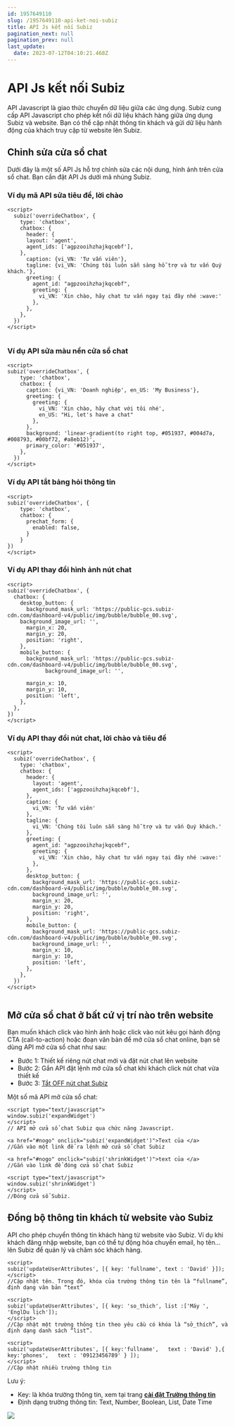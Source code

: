 ```yaml
---
id: 1957649110
slug: /1957649110-api-ket-noi-subiz
title: API Js kết nối Subiz
pagination_next: null
pagination_prev: null
last_update:
  date: 2023-07-12T04:10:21.468Z
---
```


# API Js kết nối Subiz




API Javascript là giao thức chuyển dữ liệu giữa các ứng dụng. Subiz cung cấp API Javascript cho phép kết nối dữ liệu khách hàng giữa ứng dụng Subiz và website. Bạn có thể cập nhật thông tin khách và gửi dữ liệu hành động của khách truy cập từ website lên Subiz.
## Chỉnh sửa cửa sổ chat 


Dưới đây là một số API Js hỗ trợ chỉnh sửa các nội dung, hình ảnh trên cửa sổ chat. Bạn cần đặt API Js dưới mã nhúng Subiz.
### Ví dụ mã API sửa tiêu đề, lời chào 

```
<script>
  subiz('overrideChatbox', {
    type: 'chatbox',
    chatbox: {
      header: {
      layout: 'agent',
      agent_ids: ['agpzooihzhajkqcebf'],
    },
      caption: {vi_VN: 'Tư vấn viên'},
      tagline: {vi_VN: 'Chúng tôi luôn sẵn sàng hỗ trợ và tư vấn Quý khách.'},
      greeting: {
        agent_id: "agpzooihzhajkqcebf",
        greeting: {
          vi_VN: 'Xin chào, hãy chat tư vấn ngay tại đây nhé :wave:'
        },
      },
    },
  })
</script>


```



### Ví dụ API sửa màu nền cửa sổ chat



```
<script>
subiz('overrideChatbox', {
    type: 'chatbox',
    chatbox: {
      caption: {vi_VN: 'Doanh nghiệp', en_US: 'My Business'},
      greeting: {
        greeting: {
          vi_VN: 'Xin chào, hãy chat với tôi nhé', 
          en_US: "Hi, let's have a chat"
        },
      },
      background: 'linear-gradient(to right top, #051937, #004d7a, #008793, #00bf72, #a8eb12)',
      primary_color: '#051937',
    },
  })
</script>

```



### Ví dụ API tắt bảng hỏi thông tin



```
<script>
subiz('overrideChatbox', {
    type: 'chatbox',
    chatbox: {
      prechat_form: {
        enabled: false,
      }
    }
})
</script>

```



### Ví dụ API thay đổi hình ảnh nút chat

```
<script>
subiz('overrideChatbox', {
  chatbox: {
    desktop_button: {
      background_mask_url: 'https://public-gcs.subiz-cdn.com/dashboard-v4/public/img/bubble/bubble_00.svg',
    background_image_url: '',
      margin_x: 20,
      margin_y: 20,
      position: 'right',
    },
    mobile_button: {
      background_mask_url: 'https://public-gcs.subiz-cdn.com/dashboard-v4/public/img/bubble/bubble_00.svg',
            background_image_url: '',

      margin_x: 10,
      margin_y: 10,
      position: 'left',
    },
  },
})
</script>

```



### Ví dụ API thay đổi nút chat, lời chào và tiêu đề

```
<script>
  subiz('overrideChatbox', {
    type: 'chatbox',
    chatbox: {
      header: {
        layout: 'agent',
        agent_ids: ['agpzooihzhajkqcebf'],
      },
      caption: {
        vi_VN: 'Tư vấn viên'
      },
      tagline: {
        vi_VN: 'Chúng tôi luôn sẵn sàng hỗ trợ và tư vấn Quý khách.'
      },
      greeting: {
        agent_id: "agpzooihzhajkqcebf",
        greeting: {
          vi_VN: 'Xin chào, hãy chat tư vấn ngay tại đây nhé :wave:'
        },
      },
      desktop_button: {
        background_mask_url: 'https://public-gcs.subiz-cdn.com/dashboard-v4/public/img/bubble/bubble_00.svg',
        background_image_url: '',
        margin_x: 20,
        margin_y: 20,
        position: 'right',
      },
      mobile_button: {
        background_mask_url: 'https://public-gcs.subiz-cdn.com/dashboard-v4/public/img/bubble/bubble_00.svg',
        background_image_url: '',
        margin_x: 10,
        margin_y: 10,
        position: 'left',
      },
    },
  })
</script>


```



## Mở cửa sổ chat ở bất cứ vị trí nào trên website


Bạn muốn khách click vào hình ảnh hoặc click vào nút kêu gọi hành động CTA (call-to-action) hoặc đoạn văn bản để mở cửa sổ chat online, bạn sẽ dùng API mở cửa sổ chat như sau:

- Bước 1: Thiết kế riêng nút chat mới và đặt nút chat lên website
- Bước 2: Gắn API đặt lệnh mở cửa sổ chat khi khách click nút chat vừa thiết kế
- Bước 3: [Tắt OFF nút chat Subiz](https://app.subiz.com.vn/chatbox/design)



Một số mã API mở cửa sổ chat:


```
<script type="text/javascript">
window.subiz('expandWidget')
</script>
// API mở cửa sổ chat Subiz qua chức năng Javascript.

```





```
<a href="#nogo" onclick="subiz('expandWidget')">Text của </a>
//Gắn vào một link để ra lệnh mở cửa sổ chat Subiz 

```





```
<a href="#nogo" onclick="subiz('shrinkWidget')">text của </a>
//Gắn vào link để đóng cửa sổ chat Subiz

```





```
<script type="text/javascript">
window.subiz('shrinkWidget')
</script>
//Đóng cửa sổ Subiz.

```



## Đồng bộ thông tin khách từ website vào Subiz


API cho phép chuyển thông tin khách hàng từ website vào Subiz. Ví dụ khi khách đăng nhập website, bạn có thể tự động hóa chuyển email, họ tên... lên Subiz để quản lý và chăm sóc khách hàng.


```
<script>
subiz('updateUserAttributes', [{ key: 'fullname', text : 'David' }]);
</script>
//Cập nhật tên. Trong đó, khóa của trường thông tin tên là “fullname”, định dạng văn bản “text” 

```



```
<script>
subiz('updateUserAttributes', [{ key: 'so_thich', list :['Máy ', 'EnglDu lịch']);
</script>
//Cập nhật một trường thông tin theo yêu cầu có khóa là “sở_thích”, và định dạng danh sách “list”. 

```





```
<script>
subiz('updateUserAttributes', [{ key:'fullname',   text : 'David' },{ key:'phones',   text : '09123456789' } ]);
</script>
//Cập nhật nhiều trường thông tin

```






Lưu ý:

- Key: là khóa trường thông tin, xem tại trang **[cài đặt Trường thông tin](https://app.subiz.com.vn/settings/user-attributes)**
- Định dạng trường thông tin: Text, Number, Boolean, List, Date Time


![](https://vcdn.subiz-cdn.com/file/fisfsxtryvbmwknlxdbu_acpxkgumifuoofoosble/unnamed.png)